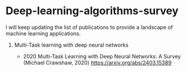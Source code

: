 # Deep-learning-algorithms-survey
I will keep updating the list of publications to provide a landscape of machine learning applications.

1. Multi-Task learning with deep neural networks

   - 2020 Multi-Task Learning with Deep Neural Networks: A Survey (Michael Crawshaw, 2020) https://arxiv.org/abs/2403.15389
